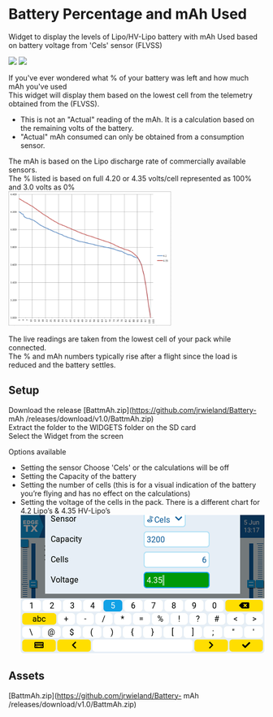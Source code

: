 # Battery Percentage and mAh Used
Widget to display the levels of Lipo/HV-Lipo battery with mAh Used based on battery voltage from 'Cels' sensor (FLVSS)     

<img src="https://github.com/jrwieland/Battery-mAh/blob/main/Screenshots/4_2lipo.png" width="300">  <img src="https://github.com/jrwieland/Battery- mAh /blob/main/Screenshots/4_35lipo.png" width="300">    
  
If you've ever wondered what % of your battery was left and how much mAh you've used     
This widget will display them based on the lowest cell from the telemetry obtained from the (FLVSS).
* This is not an "Actual" reading of the mAh.  It is a calculation based on the remaining volts of the battery.
* "Actual" mAh consumed can only be obtained from a consumption sensor.

The mAh is based on the Lipo discharge rate of commercially available sensors.   
The % listed is based on full 4.20 or 4.35 volts/cell represented as 100% and 3.0 volts as 0%     
 <img src="https://github.com/jrwieland/Battery-Mha/blob/main/Screenshots/Lipo.png" width="320">     
     
The live readings are taken from the lowest cell of your pack while connected.    
The % and mAh  numbers typically rise after a flight since the load is reduced and the battery settles.     

## Setup
Download the release [BattmAh.zip](https://github.com/jrwieland/Battery- mAh /releases/download/v1.0/BattmAh.zip)    
Extract the folder to the WIDGETS folder on the SD card     
Select the Widget from the screen     

Options available 
* Setting the sensor Choose 'Cels' or the calculations will be off
* Setting the Capacity of the battery
* Setting the number of cells (this is for a visual indication of the battery you’re flying and has no effect on the calculations)
* Setting the voltage of the cells in the pack.  There is a different chart for 4.2 Lipo’s & 4.35 HV-Lipo’s
 ![Edit Settings](/Screenshots/edit.png)
 
  
## Assets
[BattmAh.zip](https://github.com/jrwieland/Battery- mAh /releases/download/v1.0/BattmAh.zip)
